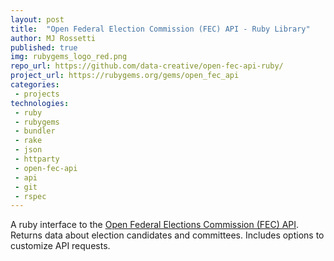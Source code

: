 ```yaml
---
layout: post
title:  "Open Federal Election Commission (FEC) API - Ruby Library"
author: MJ Rossetti
published: true
img: rubygems_logo_red.png
repo_url: https://github.com/data-creative/open-fec-api-ruby/
project_url: https://rubygems.org/gems/open_fec_api
categories:
 - projects
technologies:
 - ruby
 - rubygems
 - bundler
 - rake
 - json
 - httparty
 - open-fec-api
 - api
 - git
 - rspec
---
```


A ruby interface to the [Open Federal Elections Commission (FEC) API](https://api.open.fec.gov/developers/).
 Returns data about election candidates and committees. Includes options to customize API requests.

